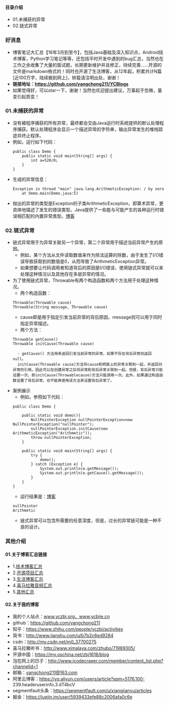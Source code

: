 #### 目录介绍
- 01.未捕获的异常
- 02.链式异常




### 好消息
- 博客笔记大汇总【16年3月到至今】，包括Java基础及深入知识点，Android技术博客，Python学习笔记等等，还包括平时开发中遇到的bug汇总，当然也在工作之余收集了大量的面试题，长期更新维护并且修正，持续完善……开源的文件是markdown格式的！同时也开源了生活博客，从12年起，积累共计N篇[近100万字，陆续搬到网上]，转载请注明出处，谢谢！
- **链接地址：https://github.com/yangchong211/YCBlogs**
- 如果觉得好，可以star一下，谢谢！当然也欢迎提出建议，万事起于忽微，量变引起质变！



### 01.未捕获的异常
- 没有被程序捕获的所有异常，最终都会交由Java运行时系统提供的默认处理程序捕获。默认处理程序会显示一个描述异常的字符串，输出异常发生的堆栈踪迹并终止程序。
- 例如，运行如下代码：
    ```
    public class Demo {
    	public static void main(String[] args) {
    		int a=520/0;
    	}
    }
    ```
- 生成的异常信息：
    ```
    Exception in thread "main" java.lang.ArithmeticException: / by zero
    	at Demo.main(Demo.java:5)
    ```
- 抛出的异常的类型是Exception的子类ArithmeticException，即算术异常，更具体地描述了发生的错误类型。Java提供了一些能与可能产生的各种运行时错误相匹配的内置异常类型。[博客](https://github.com/yangchong211/YCBlogs)




### 02.链式异常
- 链式异常用于为异常关联另一个异常，第二个异常用于描述当前异常产生的原因。
    - 例如，某个方法从文件读取数值来作为除法运算的除数，由于发生了I/O错误导致获取到的数值是0，从而导致了ArithmeticException异常。
    - 如果想要让代码调用者知道背后的原因是I/O错误，使用链式异常就可以来处理这种情况以及其他存在多层异常的情况。
- 为了使用链式异常，Throwable有两个构造函数和两个方法用于处理这种情况。
    - 两个构造函数：
    ```
    Throwable(Throwable cause)
    Throwable(String message, Throwable cause)
    ```
    - cause即是用于指定引发当前异常的背后原因，message则可以用于同时指定异常描述。
    - 两个方法：
    ```
    Throwable getCause()
    Throwable initCause(Throwable cause)
    ```
        - getCause() 方法用来返回引发当前异常的异常，如果不存在背后异常则返回null。
        initCause(Throwable cause)方法将cause和明面上的异常关联到一起，并返回对异常的引用。因此可以在创建异常之后将异常和背后异常关联到一起。但是，背后异常只能设置一次，即initCause(Throwablecause)方法只能调用一次。此外，如果通过构造函数设置了背后异常，也不能再使用该方法来设置背后异常了。
- 案例展示
    - 例如，参照如下代码：
    ```
    public class Demo {
    	
    	public static void demo(){
    		NullPointerException nullPointerException=new NullPointerException("nullPointer");
    		nullPointerException.initCause(new ArithmeticException("Arithmetic"));
    		throw nullPointerException;
    	}
    
    	public static void main(String[] args) {
    		try {
    			demo();
    		} catch (Exception e) {
    			System.out.println(e.getMessage());
    			System.out.println(e.getCause().getMessage());
    		}
    	}
    }
    ```
    - 运行结果是：[博客](https://github.com/yangchong211/YCBlogs)
    ```
    nullPointer
    Arithmetic
    ```
    - 链式异常可以包含所需要的任意深度，但是，过长的异常链可能是一种不良的设计。







### 其他介绍
#### 01.关于博客汇总链接
- 1.[技术博客汇总](https://www.jianshu.com/p/614cb839182c)
- 2.[开源项目汇总](https://blog.csdn.net/m0_37700275/article/details/80863574)
- 3.[生活博客汇总](https://blog.csdn.net/m0_37700275/article/details/79832978)
- 4.[喜马拉雅音频汇总](https://www.jianshu.com/p/f665de16d1eb)
- 5.[其他汇总](https://www.jianshu.com/p/53017c3fc75d)



#### 02.关于我的博客
- 我的个人站点：www.yczbj.org，www.ycbjie.cn
- github：https://github.com/yangchong211
- 知乎：https://www.zhihu.com/people/yczbj/activities
- 简书：http://www.jianshu.com/u/b7b2c6ed9284
- csdn：http://my.csdn.net/m0_37700275
- 喜马拉雅听书：http://www.ximalaya.com/zhubo/71989305/
- 开源中国：https://my.oschina.net/zbj1618/blog
- 泡在网上的日子：http://www.jcodecraeer.com/member/content_list.php?channelid=1
- 邮箱：yangchong211@163.com
- 阿里云博客：https://yq.aliyun.com/users/article?spm=5176.100- 239.headeruserinfo.3.dT4bcV
- segmentfault头条：https://segmentfault.com/u/xiangjianyu/articles
- 掘金：https://juejin.im/user/5939433efe88c2006afa0c6e





